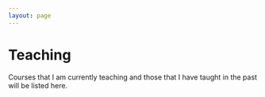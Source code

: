 ```yaml
---
layout: page
---
```


# Teaching

Courses that I am currently teaching and those that I have taught in the past will be listed here.